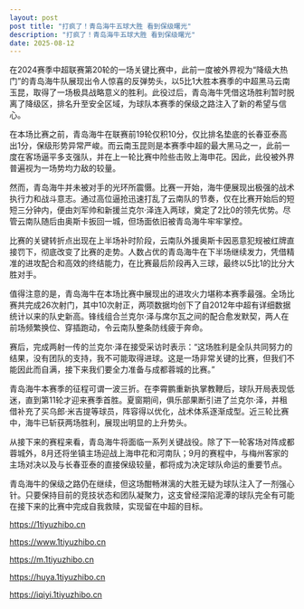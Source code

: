 ```yaml
---
layout: post
post title: "打疯了！青岛海牛五球大胜 看到保级曙光" 
description: "打疯了！青岛海牛五球大胜 看到保级曙光" 
date: 2025-08-12
---
```


在2024赛季中超联赛第20轮的一场关键比赛中，此前一度被外界视为“降级大热门”的青岛海牛队展现出令人惊喜的反弹势头，以5比1大胜本赛季的中超黑马云南玉昆，取得了一场极具战略意义的胜利。此役过后，青岛海牛凭借这场胜利暂时脱离了降级区，排名升至安全区域，为球队本赛季的保级之路注入了新的希望与信心。

在本场比赛之前，青岛海牛在联赛前19轮仅积10分，仅比排名垫底的长春亚泰高出1分，保级形势异常严峻。而云南玉昆则是本赛季中超的最大黑马之一，此前一度在客场逼平多支强队，并在上一轮比赛中险些击败上海申花。因此，此役被外界普遍视为一场势均力敌的较量。

然而，青岛海牛并未被对手的光环所震慑。比赛一开始，海牛便展现出极强的战术执行力和战斗意志。通过高位逼抢迅速打乱了云南队的节奏，仅在比赛开始后的短短三分钟内，便由刘军帅和新援兰克尔·泽连入两球，奠定了2比0的领先优势。尽管云南队随后由奥斯卡扳回一城，但场面依旧被青岛海牛牢牢掌控。

比赛的关键转折点出现在上半场补时阶段，云南队外援奥斯卡因恶意犯规被红牌直接罚下，彻底改变了比赛的走势。人数占优的青岛海牛在下半场继续发力，凭借精准的进攻配合和高效的终结能力，在比赛最后阶段再入三球，最终以5比1的比分大胜对手。

值得注意的是，青岛海牛在本场比赛中展现出的进攻火力堪称本赛季最强。全场比赛共完成26次射门，其中10次射正，两项数据均创下了自2012年中超有详细数据统计以来的队史新高。锋线组合兰克尔·泽与席尔瓦之间的配合愈发默契，两人在前场频繁换位、穿插跑动，令云南队整条防线疲于奔命。

赛后，完成两射一传的兰克尔·泽在接受采访时表示：“这场胜利是全队共同努力的结果，没有团队的支持，我不可能取得进球。这是一场非常关键的比赛，但我们不能因此而自满，接下来我们要全力准备与成都蓉城的比赛。”

青岛海牛本赛季的征程可谓一波三折。在李霄鹏重新执掌教鞭后，球队开局表现低迷，直到第11轮才迎来赛季首胜。夏窗期间，俱乐部果断引进了兰克尔·泽，并租借补充了买乌郎·米吉提等球员，阵容得以优化，战术体系逐渐成型。近三轮比赛中，海牛已斩获两场胜利，展现出明显的上升势头。

从接下来的赛程来看，青岛海牛将面临一系列关键战役。除了下一轮客场对阵成都蓉城外，8月还将坐镇主场迎战上海申花和河南队；9月的赛程中，与梅州客家的主场对决以及与长春亚泰的直接保级较量，都将成为决定球队命运的重要节点。

青岛海牛的保级之路仍在继续，但这场酣畅淋漓的大胜无疑为球队注入了一剂强心针。只要保持目前的竞技状态和团队凝聚力，这支曾经深陷泥潭的球队完全有可能在接下来的比赛中完成自我救赎，实现留在中超的目标。

https://1tiyuzhibo.cn

https://www.1tiyuzhibo.cn

https://m.1tiyuzhibo.cn

https://huya.1tiyuzhibo.cn

https://iqiyi.1tiyuzhibo.cn